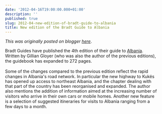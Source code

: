 ```yaml
---
date: '2012-04-16T19:00:00.000+01:00'
description: ''
published: true
slug: 2012-04-new-edition-of-bradt-guide-to-albania
title: New edition of the Bradt Guide to Albania
---
```


*This was originally posted on blogger [here](https://blog.balkanology.com/2012/04/new-edition-of-bradt-guide-to-albania.html)*.

Bradt Guides have published the 4th edition of their guide to <a href="http://www.balkanology.com/albania/">Albania</a>. Written by Gillian Gloyer (who was also the author of the previous editions), the guidebook has expanded to 272 pages.<br />
<br />
<span style="font-family: inherit;">Some of the changes compared to the previous edition reflect the rapid changes in Albania's road network. In particular the new highway to&nbsp;<em style="background-color: white; font-style: normal; line-height: 16px;">Kukës has opened up access to northeast Albania, and the chapter dealing with that part of the country has been reorganised and expanded. The author also mentions the addition of information aimed at the increasing number of visitors who arrive in their own cars or mobile homes.&nbsp;</em></span><span style="font-family: inherit;">Another new feature is a selection of suggested itineraries for visits to Albania ranging from a few days to a month.</span><br />
<br />
<br />
<br />
<div><br />
</div><div><br />
</div>